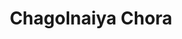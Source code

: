 ---
title: "Chagolnaiya Chora"
title_bn: "ছাগলনাইয়্যা ছড়া"
description: "The river originated from the Tripura Hill tracks and ended in the Mohuri river after passing Ramnagar, Andharmanik, Panoyar and Kashimpur at Feni."
---
